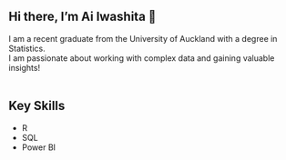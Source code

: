 <h2>Hi there, I’m Ai Iwashita 👋</h2>
I am a recent graduate from the University of Auckland with a degree in Statistics.<br>
I am passionate about working with complex data and gaining valuable insights! <br>

<br>

<h2>Key Skills</h2>
<ul>
  <li>R</li>
  <li>SQL</li>
  <li>Power BI</li>
</ul>




<!---
Aimee-Iwashita/Aimee-Iwashita is a ✨ special ✨ repository because its `README.md` (this file) appears on your GitHub profile.
You can click the Preview link to take a look at your changes.
--->
